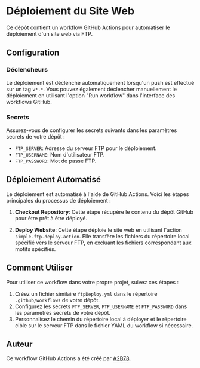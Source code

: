 # Déploiement du Site Web

Ce dépôt contient un workflow GitHub Actions pour automatiser le déploiement d'un site web via FTP.

## Configuration

### Déclencheurs

Le déploiement est déclenché automatiquement lorsqu'un push est effectué sur un tag `v*.*`. Vous pouvez également déclencher manuellement le déploiement en utilisant l'option "Run workflow" dans l'interface des workflows GitHub.

### Secrets

Assurez-vous de configurer les secrets suivants dans les paramètres secrets de votre dépôt :

- `FTP_SERVER`: Adresse du serveur FTP pour le déploiement.
- `FTP_USERNAME`: Nom d'utilisateur FTP.
- `FTP_PASSWORD`: Mot de passe FTP.

## Déploiement Automatisé

Le déploiement est automatisé à l'aide de GitHub Actions. Voici les étapes principales du processus de déploiement :

1. **Checkout Repository**: Cette étape récupère le contenu du dépôt GitHub pour être prêt à être déployé.

2. **Deploy Website**: Cette étape déploie le site web en utilisant l'action `simple-ftp-deploy-action`. Elle transfère les fichiers du répertoire local spécifié vers le serveur FTP, en excluant les fichiers correspondant aux motifs spécifiés.

## Comment Utiliser

Pour utiliser ce workflow dans votre propre projet, suivez ces étapes :

1. Créez un fichier similaire `ftpDeploy.yml` dans le répertoire `.github/workflows` de votre dépôt.
2. Configurez les secrets `FTP_SERVER`, `FTP_USERNAME` et `FTP_PASSWORD` dans les paramètres secrets de votre dépôt.
3. Personnalisez le chemin du répertoire local à déployer et le répertoire cible sur le serveur FTP dans le fichier YAML du workflow si nécessaire.

## Auteur

Ce workflow GitHub Actions a été créé par [A2B78](https://github.com/A2B78/ftp-site-deploy.git).

